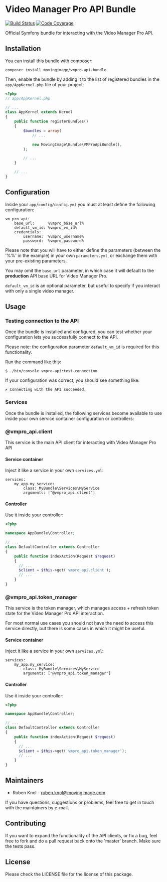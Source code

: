 # Video Manager Pro API Bundle

[![Build Status](https://travis-ci.org/MovingImage24/VMProApiBundle.svg?branch=master)](https://travis-ci.org/MovingImage24/VMProApiBundle) [![Code Coverage](https://scrutinizer-ci.com/g/MovingImage24/VMProApiBundle/badges/coverage.png?b=master)](https://scrutinizer-ci.com/g/MovingImage24/VMProApiBundle/?branch=master)

Official Symfony bundle for interacting with the Video Manager Pro API.

## Installation

You can install this bundle with composer:

```
composer install movingimage/vmpro-api-bundle
```

Then, enable the bundle by adding it to the list of registered bundles
in the `app/AppKernel.php` file of your project:

```php
<?php
// app/AppKernel.php

// ...
class AppKernel extends Kernel
{
    public function registerBundles()
    {
        $bundles = array(
            // ...

            new MovingImage\Bundle\VMProApiBundle(),
        );

        // ...
    }

    // ...
}
```

## Configuration

Inside your `app/config/config.yml` you must at least define the following configuration:

```
vm_pro_api:
    base_url:      %vmpro_base_url%
    default_vm_id: %vmpro_vm_id%
    credentials:
        username:  %vmpro_username%
        password:  %vmpro_password%
```

Please note that you will have to either define the parameters (between the '%%' in the example) in your own `parameters.yml`, or exchange them with your pre-existing parameters.

You may omit the `base_url` parameter, in which case it will default to the **production** API base URL for Video Manager Pro.

`default_vm_id` is an optional parameter, but useful to specify if you interact with only a single video manager.

## Usage

### Testing connection to the API

Once the bundle is installed and configured, you can test whether your configuration lets you successfully connect to the API.
 
Please note: the configuration parameter `default_vm_id` is required for this functionality.

Run the command like this:

```
$ ./bin/console vmpro-api:test-connection
```
  
If your configuration was correct, you should see something like:

```
✔ Connecting with the API succeeded.
```


### Services

Once the bundle is installed, the following services become available to use inside your own service container configuration or controllers:

### @vmpro_api.client

This service is the main API client for interacting with Video Manager Pro API

#### Service container

Inject it like a service in your own `services.yml`:

```
services:
    my_app.my_service:
        class: MyBundle\Services\MyService
        arguments: ["@vmpro_api.client"]
```

#### Controller

Use it inside your controller:

```php
<?php

namespace AppBundle\Controller;

// ...
class DefaultController extends Controller
{
    public function indexAction(Request $request)
    {
      // ...
      $client = $this->get('vmpro_api.client');
      // ...
    }
}

```

### @vmpro_api.token_manager

This service is the token manager, which manages access + refresh token state for the Video Manager Pro API interaction.

For most normal use cases you should not have the need to access this service directly, but there is some cases in which it might be useful.

#### Service container

Inject it like a service in your own `services.yml`:

```
services:
    my_app.my_service:
        class: MyBundle\Services\MyService
        arguments: ["@vmpro_api.token_manager"]
```

#### Controller

Use it inside your controller:

```php
<?php

namespace AppBundle\Controller;

// ...
class DefaultController extends Controller
{
    public function indexAction(Request $request)
    {
      // ...
      $client = $this->get('vmpro_api.token_manager');
      // ...
    }
}

```

## Maintainers

* Ruben Knol - ruben.knol@movingimage.com

If you have questions, suggestions or problems, feel free to get in touch with the maintainers by e-mail.

## Contributing

If you want to expand the functionality of the API clients, or fix a bug, feel free to fork and do a pull request back onto the 'master' branch. Make sure the tests pass.

## License

Please check the LICENSE file for the license of this package.